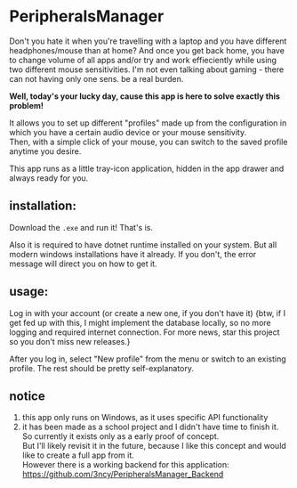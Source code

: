 # PeripheralsManager

Don't you hate it when you're travelling with a laptop and you have different headphones/mouse than at home? And once you get back home, you have to change volume of all apps and/or try and work effieciently while using two different mouse sensitivities. I'm not even talking about gaming - there can not having only one sens. be a real burden.

__Well, today's your lucky day, cause this app is here to solve exactly this problem!__

It allows you to set up different "profiles" made up from the configuration in which you have a certain audio device or your mouse sensitivity.  
Then, with a simple click of your mouse, you can switch to the saved profile anytime you desire.

This app runs as a little tray-icon application, hidden in the app drawer and always ready for you.

## installation:
Download the `.exe` and run it! That's is.

Also it is required to have dotnet runtime installed on your system. But all modern windows installations have it already. If you don't, the error message will direct you on how to get it.

## usage:
Log in with your account (or create a new one, if you don't have it) {btw, if I get fed up with this, I might implement the database locally, so no more logging and required internet connection. For more news, star this project so you don't miss new releases.}

After you log in, select "New profile" from the menu or switch to an existing profile. The rest should be pretty self-explanatory.

## notice
1. this app only runs on Windows, as it uses specific API functionality
2. it has been made as a school project and I didn't have time to finish it. So currently it exists only as a early proof of concept.  
But I'll likely revisit it in the future, because I like this concept and would like to create a full app from it.  
However there is a working backend for this application: https://github.com/3ncy/PeripheralsManager_Backend
